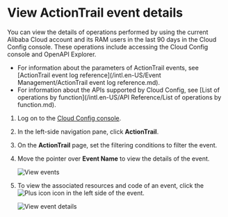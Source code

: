 # View ActionTrail event details

You can view the details of operations performed by using the current Alibaba Cloud account and its RAM users in the last 90 days in the Cloud Config console. These operations include accessing the Cloud Config console and OpenAPI Explorer.

-   For information about the parameters of ActionTrail events, see [ActionTrail event log reference](/intl.en-US/Event Management/ActionTrail event log reference.md).
-   For information about the APIs supported by Cloud Config, see [List of operations by function](/intl.en-US/API Reference/List of operations by function.md).

1.  Log on to the [Cloud Config console](https://config.console.aliyun.com).

2.  In the left-side navigation pane, click **ActionTrail**.

3.  On the **ActionTrail** page, set the filtering conditions to filter the event.

4.  Move the pointer over **Event Name** to view the details of the event.

    ![View events](https://static-aliyun-doc.oss-accelerate.aliyuncs.com/assets/img/en-US/5771171161/p201794.png)

5.  To view the associated resources and code of an event, click the ![Plus icon](https://static-aliyun-doc.oss-accelerate.aliyuncs.com/assets/img/en-US/5771171161/p201799.png) icon in the left side of the event.

    ![View event details](https://static-aliyun-doc.oss-accelerate.aliyuncs.com/assets/img/en-US/5771171161/p201795.png)


